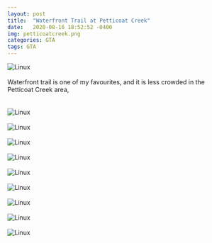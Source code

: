 ```yaml
---
layout: post
title:  "Waterfront Trail at Petticoat Creek"
date:   2020-08-16 18:52:52 -0400
img: petticoatcreek.png
categories: GTA
tags: GTA
---
```


![Linux]({{site.baseurl}}/images/petticoatcreek.png)
<br>
<br>
Waterfront trail is one of my favourites, and it is less crowded in the Petticoat Creek area,  
<br>
<br>
![Linux]({{site.baseurl}}/images/petticoatcreek1.jpg)
<br>
<br>
![Linux]({{site.baseurl}}/images/petticoatcreek2.jpg)
<br>
<br>
![Linux]({{site.baseurl}}/images/petticoatcreek3.jpg)
<br>
<br>
![Linux]({{site.baseurl}}/images/petticoatcreek4.jpg)
<br>
<br>
![Linux]({{site.baseurl}}/images/petticoatcreek5.jpg)
<br>
<br>
![Linux]({{site.baseurl}}/images/petticoatcreek6.jpg)
<br>
<br>
![Linux]({{site.baseurl}}/images/petticoatcreek7.jpg)
<br>
<br>
![Linux]({{site.baseurl}}/images/petticoatcreek8.jpg)
<br>
<br>
![Linux]({{site.baseurl}}/images/petticoatcreek9.jpg)

